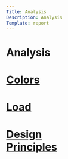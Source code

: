 ```yaml
---
Title: Analysis
Description: Analysis
Template: report
---
```


Analysis
====================

<div class="kmom-box">
    <a href="analysis/01_colors"><h1>Colors</h1></a>
    <p> </p>
</div>

<div class="kmom-box">
    <a href="analysis/02_load"><h1>Load</h1></a>
    <p>

</p>
</div>

<div class="kmom-box">
    <a href="analysis/03_design_principles"><h1>Design<br> Principles</h1></a>
    <p> </p>
</div>
